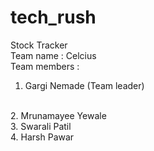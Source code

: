 # tech_rush
Stock Tracker
<br>
Team name : Celcius
<br>
Team members :
<br>
1. Gargi Nemade (Team leader)
<br>
2. Mrunamayee Yewale
<br>
3. Swarali Patil
<br>
4. Harsh Pawar
